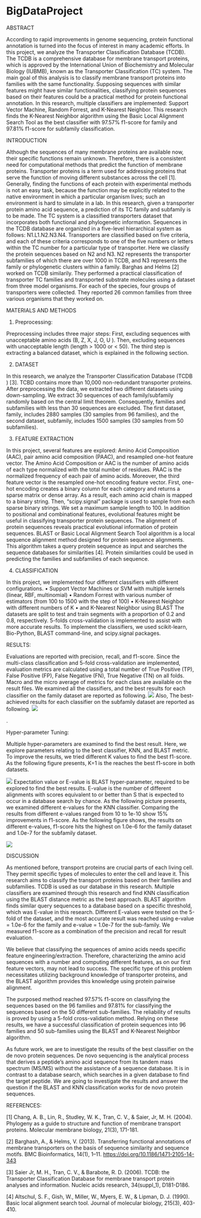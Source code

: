 # BigDataProject
ABSTRACT

According to rapid improvements in genome sequencing, protein functional annotation is turned into the focus of interest in many academic efforts. In this project, we analyze the Transporter Classification Database (TCDB). The TCDB is a comprehensive database for membrane transport proteins, which is approved by the International Union of Biochemistry and Molecular Biology (IUBMB), known as the Transporter Classification (TC) system. The main goal of this analysis is to classify membrane transport proteins into families with the same functionality. Supposing sequences with similar features might have similar functionalities, classifying protein sequences based on their features could be a practical method for protein functional annotation. In this research, multiple classifiers are implemented: Support Vector Machine, Random Forrest, and K-Nearest Neighbor. This research finds the K-Nearest Neighbor algorithm using the Basic Local Alignment Search Tool as the best classifier with 97.57% f1-score for family and 97.81% f1-score for subfamily classification.


INTRODUCTION


Although the sequences of many membrane proteins are available now, their specific functions remain unknown. Therefore, there is a consistent need for computational methods that predict the function of membrane proteins. Transporter proteins is a term used for addressing proteins that serve the function of moving different substances across the cell [1]. Generally, finding the functions of each protein with experimental methods is not an easy task, because the function may be explicitly related to the native environment in which a particular organism lives; such an environment is hard to simulate in a lab. In this research, given a transporter protein amino acid sequence, a prediction of its TC family and subfamily is to be made. 
The TC system is a classified transporters dataset that incorporates both functional and phylogenetic information. Sequences in the TCDB database are organized in a five-level hierarchical system as follows: N1.L1.N2.N3.N4. Transporters are classified based on five criteria, and each of these criteria corresponds to one of the five numbers or letters within the TC number for a particular type of transporter. Here we classify the protein sequences based on N2 and N3. N2 represents the transporter subfamilies of which there are over 1000 in TCDB, and N3 represents the family or phylogenetic clusters within a family.
Barghas and Helms [2] worked on TCDB similarily. They performed a practical classification of transporter TC families and transported substrate molecules using a dataset from three model organisms. For each of the species, four groups of transporters were collected. They reported 26 common families from three various organisms that they worked on.


MATERIALS AND METHODS

1.  Preprocessing:


Preprocessing includes three major steps: First, excluding sequences with unacceptable amino acids (B, Z, X, J, O, U ). Then, excluding sequences with unacceptable length (length > 1000 or < 50). The third step is extracting a balanced dataset, which is explained in the following section. 



2.  DATASET


In this research, we analyze the Transporter Classification Database (TCDB ) [3]. TCBD contains more than 10,000 non-redundant transporter proteins. After preprocessing the data, we extracted two different datasets using down-sampling. We extract 30 sequences of each family/subfamily randomly based on the central limit theorem. Consequently, families and subfamilies with less than 30 sequences are excluded. The first dataset, family, includes 2880 samples (30 samples from 96 families), and the second dataset, subfamily, includes 1500 samples (30 samples from 50 subfamilies).

3.  FEATURE EXTRACTION

In this project, several features are explored: Amino Acid Composition (AAC), pair amino acid composition (PAAC), and resampled one-hot feature vector. The Amino Acid Composition or AAC is the number of amino acids of each type normalized with the total number of residues. PAAC is the normalized frequency of each pair of amino acids. Moreover, the third feature vector is the resampled one-hot encoding feature vector. First, one-hot encoding creates a binary column for each category and returns a sparse matrix or dense array. As a result, each amino acid chain is mapped to a binary string. Then, “scipy.signal” package is used to sample from each sparse binary strings. We set a maximum sample length to 100.
In addition to positional and combinational features, evolutional features might be useful in classifying transporter protein sequences. The alignment of protein sequences reveals practical evolutional information of protein sequences. BLAST or Basic Local Alignment Search Tool algorithm is a local sequence alignment method designed for protein sequence alignments. This algorithm takes a query protein sequence as input and searches the sequence databases for similarities [4]. Protein similarities could be used in predicting the families and subfamilies of each sequence.  

4.  CLASSIFICATION


In this project, we implemented four different classifiers with different configurations. 
  •  Support Vector Machines or SVM with multiple kernels (linear, RBF, multinomial)
  •  Random Forrest with various number of estimators (from 100 to 1500 with the step of 100)
  •  K-Nearest Neighbor with different numbers of K
  •  and K-Nearest Neighbor using BLAST
 The datasets are split to test and train segments with a proportion of 0.2 and 0.8, respectively. 5-folds cross-validation is implemented to assist with more accurate results. To implement the classifiers, we used scikit-learn, Bio-Python, BLAST command-line, and scipy.signal packages.

RESULTS:


Evaluations are reported with precision, recall, and f1-score. Since the multi-class classification and 5-fold cross-validation are implemented, evaluation metrics are calculated using a total number of True Positive (TP), False Positive (FP), False Negative (FN), True Negative (TN) on all folds. Macro and the micro average of metrics for each class are available on the result files. We examined all the classifiers, and the best results for each classifier on the family dataset are reported as following.
![](images/family-results.jpg)
Also, The best-achieved results for each classifier on the subfamily dataset are reported as following. 
![](images/subfamily-results.jpg)

. 

Hyper-parameter Tuning:


Multiple hyper-parameters are examined to find the best result. Here, we explore parameters relating to the best classifier, KNN, and BLAST metric. To improve the results, we tried different K values to find the best f1-score. As the following figure presents, K=1 is the reaches the best f1-score in both datasets. 


![](images/k.jpg)
Expectation value or E-value is BLAST hyper-parameter, required to be explored to find the best results. E-value is the number of different alignments with scores equivalent to or better than S that is expected to occur in a database search by chance. As the following picture presents, we examined different e-values for the KNN classifier. Comparing the results from different e-values ranged from 10 to 1e-10 show 15% improvements in f1-score. As the following figure shows, the results on different e-values, f1-score hits the highest on 1.0e-6 for the family dataset and 1.0e-7 for the subfamily dataset.

![](images/e-value.jpg)

DISCUSSION


As mentioned before, transport proteins are crucial parts of each living cell. They permit specific types of molecules to enter the cell and leave it. This research aims to classify the transport proteins based on their families and subfamilies. TCDB is used as our database in this research. Multiple classifiers are examined through this research and find KNN classification using the BLAST distance metric as the best approach. BLAST algorithm finds similar query sequences to a database based on a specific threshold, which was E-value in this research. Different E-values were tested on the 5-fold of the dataset, and the most accurate result was reached using e-value = 1.0e-6 for the family and e-value = 1.0e-7 for the sub-family. We measured f1-score as a combination of the precision and recall for result evaluation.



We believe that classifying the sequences of amino acids needs specific feature engineering/extraction. Therefore, characterizing the amino acid sequences with a number and computing different features, as on our first feature vectors, may not lead to success. The specific type of this problem necessitates utilizing background knowledge of transporter proteins, and the BLAST algorithm provides this knowledge using protein pairwise alignment. 

The purposed method reached 97.57% f1-score on classifying the sequences based on the 96 families and 97.81% for classifying the sequences based on the 50 different sub-families. The reliability of results is proved by using a 5-fold cross-validation method.
Relying on these results, we have a successful classification of protein sequences into 96 families and 50 sub-families using the BLAST and K-Nearest Neighbor algorithm. 

As future work, we are to investigate the results of the best classifier on the de novo protein sequences. De novo sequencing is the analytical process that derives a peptide’s amino acid sequence from its tandem mass spectrum (MS/MS) without the assistance of a sequence database. It is in contrast to a database search, which searches in a given database to find the target peptide. We are going to investigate the results and answer the question if the BLAST and KNN classification works for de novo protein sequences. 



REFERENCES:


[1] Chang, A. B., Lin, R., Studley, W. K., Tran, C. V., & Saier, Jr, M. H. (2004). Phylogeny as a guide to structure and function of membrane transport proteins. Molecular membrane biology, 21(3), 171-181.

[2] Barghash, A., & Helms, V. (2013). Transferring functional annotations of membrane transporters on the basis of sequence similarity and sequence motifs. BMC Bioinformatics, 14(1), 1–11. https://doi.org/10.1186/1471-2105-14-343

[3] Saier Jr, M. H., Tran, C. V., & Barabote, R. D. (2006). TCDB: the Transporter Classification Database for membrane transport protein analyses and information. Nucleic acids research, 34(suppl_1), D181-D186.

[4] Altschul, S. F., Gish, W., Miller, W., Myers, E. W., & Lipman, D. J. (1990). Basic local alignment search tool. Journal of molecular biology, 215(3), 403-410.


